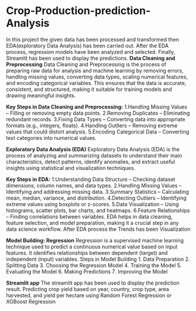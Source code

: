 # Crop-Production-prediction-Analysis
In this project the given data has been processed and transformed then EDA(exploratory Data Analysis) has been carried out.
After the EDA process, regression models have been analyzed and selected.
Finally, Streamlit has been used to display the predictions. 
**Data Cleaning and Preprocessing**
Data Cleaning and Preprocessing is the process of preparing raw data for analysis and machine learning by removing errors, handling missing values, converting data types, scaling numerical features, and encoding categorical variables. This ensures that the data is accurate, consistent, and structured, making it suitable for training models and drawing meaningful insights.

**Key Steps in Data Cleaning and Preprocessing:**
    1.Handling Missing Values – Filling or removing empty data points.
    2.Removing Duplicates – Eliminating redundant records.
    3.Fixing Data Types – Converting data into appropriate formats (e.g., integers, floats).
    4.Handling Outliers – Removing extreme values that could distort analysis.
    5.Encoding Categorical Data – Converting text categories into numerical values.

**Exploratory Data Analysis (EDA)**
Exploratory Data Analysis (EDA) is the process of analyzing and summarizing datasets to understand their main characteristics, detect patterns, identify anomalies, and extract useful insights using statistical and visualization techniques.

**Key Steps in EDA:**
    1.Understanding Data Structure – Checking dataset dimensions, column names, and data types.
    2.Handling Missing Values – Identifying and addressing missing data.
    3.Summary Statistics – Calculating mean, median, variance, and distribution.
    4.Detecting Outliers – Identifying extreme values using boxplots or z-scores.
    5.Data Visualization – Using histograms, scatter plots, bar charts, and heatmaps.
    6.Feature Relationships – Finding correlations between variables.
EDA helps in data cleaning, feature selection, and model preparation, making it a crucial step in any data science workflow.
After EDA process the Trends has been Visualization

**Model Building: Regression**
        Regression is a supervised machine learning technique used to predict a continuous numerical value based on input features. It identifies relationships between dependent (target) and independent (input) variables.
    Steps in Model Building
    1. Data Preparation
    2️. Splitting Data
    3️. Choosing the Regression Model
    4️. Training the Model
    5️. Evaluating the Model
    6️. Making Predictions
    7️. Improving the Model

**Streamlit app**
    The streamlit app has been used to display the prediction result. Predicting crop yield based on year, country, crop type, area harvested, and yield per hectare using Random Forest Regression or XGBoost Regression
